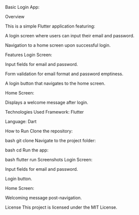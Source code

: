 Basic Login App:

Overview

This is a simple Flutter application featuring:

A login screen where users can input their email and password.

Navigation to a home screen upon successful login.

Features
Login Screen:

Input fields for email and password.

Form validation for email format and password emptiness.

A login button that navigates to the home screen.

Home Screen:

Displays a welcome message after login.

Technologies Used
Framework: Flutter

Language: Dart

How to Run
Clone the repository:

bash
git clone <repository-url>
Navigate to the project folder:

bash
cd <project-folder>
Run the app:

bash
flutter run
Screenshots
Login Screen:

Input fields for email and password.

Login button.

Home Screen:

Welcoming message post-navigation.

License
This project is licensed under the MIT License.
